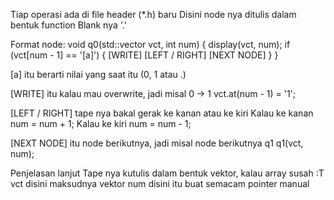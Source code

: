 Tiap operasi ada di file header (*.h) baru
Disini node nya ditulis dalam bentuk function
Blank nya '.'

Format node:
void q0(std::vector<char> vct, int num) {
	display(vct, num);
	if (vct[num - 1] == '[a]') {
		[WRITE]
		[LEFT / RIGHT]
		[NEXT NODE]
	}
}

[a] itu berarti nilai yang saat itu (0, 1 atau .)

[WRITE] itu kalau mau overwrite, jadi misal 0 -> 1
	vct.at(num - 1) = '1';

[LEFT / RIGHT] tape nya bakal gerak ke kanan atau ke kiri
	Kalau ke kanan	num = num + 1;
	Kalau ke kiri	num = num - 1;

[NEXT NODE] itu node berikutnya, jadi misal node berikutnya q1
	q1(vct, num);


Penjelasan lanjut
Tape nya kutulis dalam bentuk vektor, kalau array susah :T
vct disini maksudnya vektor
num disini itu buat semacam pointer manual
